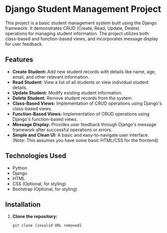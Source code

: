 # Django Student Management Project

This project is a basic student management system built using the Django framework. It demonstrates CRUD (Create, Read, Update, Delete) operations for managing student information.  The project utilizes both class-based and function-based views, and incorporates message display for user feedback.

## Features

* **Create Student:** Add new student records with details like name, age, email, and other relevant information.
* **Read Student:** View a list of all students or view individual student details.
* **Update Student:** Modify existing student information.
* **Delete Student:** Remove student records from the system.
* **Class-Based Views:** Implementation of CRUD operations using Django's class-based views.
* **Function-Based Views:** Implementation of CRUD operations using Django's function-based views.
* **Message Display:** Provides user feedback through Django's message framework after successful operations or errors.
* **Simple and Clean UI:**  A basic and easy-to-navigate user interface. (Note: This assumes you have some basic HTML/CSS for the frontend)

## Technologies Used

* Python
* Django
* HTML
* CSS (Optional, for styling)
* Bootstrap (Optional, for styling)

## Installation

1. **Clone the repository:**
   ```bash
   git clone [invalid URL removed]

